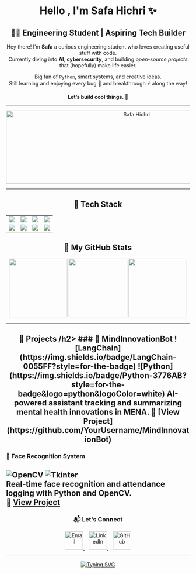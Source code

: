 <!-- Header with emoji and animation -->
<h1 align="center">
  Hello , I'm Safa Hichri ✨
<h2 align="center">👩‍💻 Engineering Student | Aspiring Tech Builder</h2>

<p align="center">
  Hey there! I’m <strong>Safa</strong> a curious engineering student who loves creating useful stuff with code.<br>
  Currently diving into <strong>AI</strong>, <strong>cybersecurity</strong>, and building <em>open-source projects</em> that (hopefully) make life easier.
</p>

<p align="center">
  Big fan of <code>Python</code>, smart systems, and creative ideas.<br>
  Still learning and enjoying every bug 🐞 and breakthrough ⚡ along the way!
</p>

<p align="center">
  <strong>Let’s build cool things. 🚀</strong>
</p>

---
<p align="center">
  <img src="https://media2.giphy.com/media/v1.Y2lkPTc5MGI3NjExc2UzZHY5bzdjZWF6emFpZmMwdHloZzUzcmc1ZGcwdDMwenV0dWk4NyZlcD12MV9pbnRlcm5hbF9naWZfYnlfaWQmY3Q9Zw/LMcB8XospGZO8UQq87/giphy.gif" alt="Safa Hichri" width="700" height="200">
</p>


---



<h2 align="center">🚀 Tech Stack</h2>


<div align="center">

<table>
  <tr>
    <td align="center"><img src="https://img.shields.io/badge/Python-3776AB?logo=python&logoColor=white&style=for-the-badge"/></td>
    <td align="center"><img src="https://img.shields.io/badge/Java-ED8B00?logo=java&logoColor=white&style=for-the-badge"/></td>
    <td align="center"><img src="https://img.shields.io/badge/Flutter-02569B?logo=flutter&logoColor=white&style=for-the-badge"/></td>
    <td align="center"><img src="https://img.shields.io/badge/Firebase-FFCA28?logo=firebase&logoColor=black&style=for-the-badge"/></td>
  </tr>
  <tr>
    <td align="center"><img src="https://img.shields.io/badge/HTML5-E34F26?logo=html5&logoColor=white&style=for-the-badge"/></td>
    <td align="center"><img src="https://img.shields.io/badge/CSS3-1572B6?logo=css3&logoColor=white&style=for-the-badge"/></td>
    <td align="center"><img src="https://img.shields.io/badge/JavaScript-F7DF1E?logo=javascript&logoColor=black&style=for-the-badge"/></td>
    <td align="center"><img src="https://img.shields.io/badge/TensorFlow-FF6F00?logo=tensorflow&logoColor=white&style=for-the-badge"/></td>
  </tr>
</table>

</div>


<!-- Badges -->

<h2 align="center">🚀 My GitHub Stats</h2>

<div align="center">
  <img src="https://github-readme-stats.vercel.app/api?username=safahichri2001&show_icons=true&theme=tokyonight" height="160"/>
  <img src="https://github-readme-stats.vercel.app/api/top-langs/?username=safahichri2001&layout=compact&theme=tokyonight" height="160"/>
  <img src="https://github-readme-streak-stats.herokuapp.com?user=safahichri2001&theme=tokyonight&hide_border=false" height="160"/>
</div>

---
<h2 align="center">🚀 Projects /h2> 
### 🧠 MindInnovationBot  
![LangChain](https://img.shields.io/badge/LangChain-0055FF?style=for-the-badge) 
![Python](https://img.shields.io/badge/Python-3776AB?style=for-the-badge&logo=python&logoColor=white)  
AI-powered assistant tracking and summarizing mental health innovations in MENA.  
🔗 [View Project](https://github.com/YourUsername/MindInnovationBot)

### 👤 Face Recognition System  
![OpenCV](https://img.shields.io/badge/OpenCV-27338e?style=for-the-badge&logo=opencv&logoColor=white) 
![Tkinter](https://img.shields.io/badge/Tkinter-FF9900?style=for-the-badge)  
Real-time face recognition and attendance logging with Python and OpenCV.  
🔗 [View Project](https://github.com/YourUsername/FaceRecognitionProject)
---

<h3 align="center">📬 Let's Connect</h3>

<p align="center">
  <a href="mailto:safahichri77@gmail.com" target="_blank">
    <img src="https://img.icons8.com/color/70/gmail-new.png" alt="Email" width="50" height="50"/>
  </a>
  &nbsp;&nbsp;
  <a href="https://www.linkedin.com/in/safa-hichri-9386a6277/" target="_blank">
    <img src="https://img.icons8.com/color/70/linkedin.png" alt="LinkedIn" width="50" height="50"/>
  </a>
  &nbsp;&nbsp;
  <a href="https://github.com/safahichri2001" target="_blank">
    <img src="https://img.icons8.com/material-outlined/70/github.png" alt="GitHub" width="50" height="50"/>
  </a>
</p>


---


<div align="center">
  <a href="https://git.io/typing-svg">
    <img src="https://readme-typing-svg.demolab.com?font=Fira+Code&duration=2000&pause=50&color=FD00E7&center=true&multiline=true&width=435&lines=Your+visit+just+made+my+README+;%F0%9F%8C%9F+brighter+%F0%9F%8C%9F" alt="Typing SVG" />
  </a>
</div>



